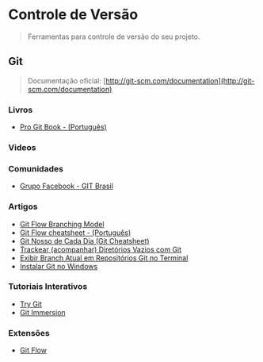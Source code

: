 # Controle de Versão

> Ferramentas para controle de versão do seu projeto.

## Git

> Documentação oficial: [http://git-scm.com/documentation](http://git-scm.com/documentation)

### Livros
* [Pro Git Book - (Português)](http://git-scm.com/book/pt-br)

### Videos

### Comunidades
* [Grupo Facebook - GIT Brasil](https://www.facebook.com/groups/gitbrasil/)

### Artigos
* [Git Flow Branching Model](http://nvie.com/posts/a-successful-git-branching-model/)
* [Git Flow cheatsheet - (Português)](http://danielkummer.github.io/git-flow-cheatsheet/index.pt_BR.html)
* [Git Nosso de Cada Dia (Git Cheatsheet)](http://blog.glaucocustodio.com/2013/03/06/git-nosso-de-cada-dia-git-cheatsheet/)
* [Trackear (acompanhar) Diretórios Vazios com Git](http://blog.glaucocustodio.com/2013/05/02/trackear-acompanhar-diretorios-vazios-com-git/)
* [Exibir Branch Atual em Repositórios Git no Terminal](http://blog.glaucocustodio.com/2013/03/15/exibir-branch-atual-em-repositorios-git-no-terminal/)
* [Instalar Git no Windows](http://blog.glaucocustodio.com/2012/07/27/instalar-git-no-windows/)

### Tutoriais Interativos
* [Try Git](http://try.github.io/levels/1/challenges/1)
* [Git Immersion](http://gitimmersion.com/)

### Extensões
* [Git Flow](https://github.com/nvie/gitflow)